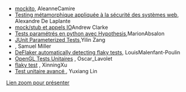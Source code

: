 * [mockito](https://github.com/umontreal-diro/IFT3913/tree/main/presentations/Semaine5/AleanneCamire), AleanneCamire
* [Testing métamorphique appliquée à la sécurité des systèmes web](https://github.com/umontreal-diro/IFT3913/tree/main/presentations/Semaine5/Alexandre%20De%20Laplante), Alexandre De Laplante
* [mock/stub et appels IO](https://github.com/umontreal-diro/IFT3913/tree/main/presentations/Semaine5/AndrewClarke)Andrew Clarke
* [Tests paramétrés en python avec Hypothesis](https://github.com/umontreal-diro/IFT3913/tree/main/presentations/Semaine5/MarionAbsalon),MarionAbsalon
* [JUnit Parameterized Tests](https://github.com/umontreal-diro/IFT3913/tree/main/presentations/Semaine5/Yilin%20Zang),Yilin Zang
*  , Samuel Miller
*  [DeFlaker automatically detecting flaky tests](https://github.com/umontreal-diro/IFT3913/tree/main/presentations/Semaine5/LouisMalenfant-Poulin), LouisMalenfant-Poulin
*  [OpenGL Tests Unitaires](https://github.com/umontreal-diro/IFT3913/tree/main/presentations/Semaine5/Oscar_Lavolet) , Oscar_Lavolet
*  [flaky test](https://github.com/umontreal-diro/IFT3913/tree/main/presentations/Semaine5/XinningXu) , XinningXu
*  [Test unitaire avancé ](https://github.com/umontreal-diro/IFT3913/tree/main/presentations/Semaine5/Yuxiang%20Lin) , Yuxiang Lin

[Lien zoom pour présenter]() 

